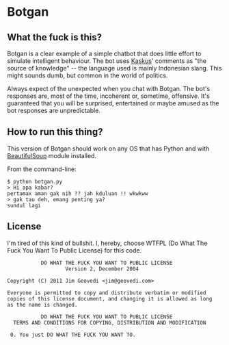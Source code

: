 Botgan
======

What the fuck is this?
----------------------

Botgan is a clear example of a simple chatbot that does little effort to simulate intelligent behaviour. The bot uses [Kaskus](http://kaskus.co.id/)' comments as "the source of knowledge" -- the language used is mainly Indonesian slang. This might sounds dumb, but common in the world of politics.

Always expect of the unexpected when you chat with Botgan. The bot's responses are, most of the time, incoherent or, sometime, offensive. It's guaranteed that you will be surprised, entertained or maybe amused as the bot responses are unpredictable.


How to run this thing?
----------------------

This version of Botgan should work on any OS that has Python and with [BeautifulSoup](http://www.crummy.com/software/BeautifulSoup/) module installed.

From the command-line:

	$ python botgan.py
	> Hi apa kabar?
	pertamax aman gak nih ?? jah kduluan !! wkwkww
	> gak tau deh, emang penting ya?
	sundul lagi	

License
-------

I'm tired of this kind of bullshit. I, hereby, choose WTFPL (Do What The Fuck You Want To Public License) for this code.

	           DO WHAT THE FUCK YOU WANT TO PUBLIC LICENSE
	                   Version 2, December 2004
	
	Copyright (C) 2011 Jim Geovedi <jim@geovedi.com>
	
	Everyone is permitted to copy and distribute verbatim or modified
	copies of this license document, and changing it is allowed as long
	as the name is changed.
	
	           DO WHAT THE FUCK YOU WANT TO PUBLIC LICENSE
	  TERMS AND CONDITIONS FOR COPYING, DISTRIBUTION AND MODIFICATION
	
	 0. You just DO WHAT THE FUCK YOU WANT TO.

